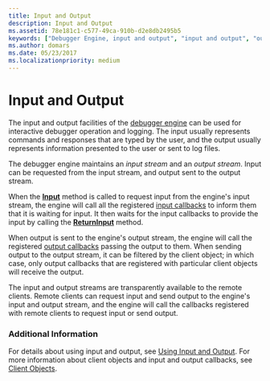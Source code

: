 ```yaml
---
title: Input and Output
description: Input and Output
ms.assetid: 78e181c1-c577-49ca-910b-d2e8db2495b5
keywords: ["Debugger Engine, input and output", "input and output", "output"]
ms.author: domars
ms.date: 05/23/2017
ms.localizationpriority: medium
---
```


# Input and Output


The input and output facilities of the [debugger engine](introduction.md#debugger-engine) can be used for interactive debugger operation and logging. The input usually represents commands and responses that are typed by the user, and the output usually represents information presented to the user or sent to log files.

The debugger engine maintains an *input stream* and an *output stream*. Input can be requested from the input stream, and output sent to the output stream.

When the [**Input**](https://msdn.microsoft.com/library/windows/hardware/ff550962) method is called to request input from the engine's input stream, the engine will call all the registered [input callbacks](using-input-and-output.md#input-callbacks) to inform them that it is waiting for input. It then waits for the input callbacks to provide the input by calling the [**ReturnInput**](https://msdn.microsoft.com/library/windows/hardware/ff554600) method.

When output is sent to the engine's output stream, the engine will call the registered [output callbacks](using-input-and-output.md#output-callbacks) passing the output to them. When sending output to the output stream, it can be filtered by the client object; in which case, only output callbacks that are registered with particular client objects will receive the output.

The input and output streams are transparently available to the remote clients. Remote clients can request input and send output to the engine's input and output stream, and the engine will call the callbacks registered with remote clients to request input or send output.

### <span id="additional_information"></span><span id="ADDITIONAL_INFORMATION"></span>Additional Information

For details about using input and output, see [Using Input and Output](using-input-and-output.md). For more information about client objects and input and output callbacks, see [Client Objects](client-objects.md).

 

 





